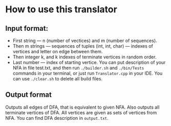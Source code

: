 # How to use this translator

## Input format:
- First string — n (number of vectices) and m (number of sequences).
- Then m strings — sequences of tuples (int, int, char) — indexes of vertices and letter on edge between them.
- Then integer k, and k indexes of terminate vertices in random order.    
- Last number — index of starting vertice.
You can put description of your NFA in file test.txt, and then run `./builder.sh` and `./bin/Tests` commands in your terminal, or just run `Translator.cpp` in your IDE. You can use `./clear.sh` to delete all build files.

## Output format
Outputs all edges of DFA, that is equivalent to given NFA. Also outputs all terminate vertices of DFA. All vertices are given as sets of vertices from NFA. You can find DFA description in `output.txt`.

